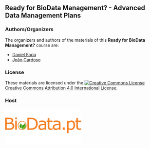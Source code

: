 ## Ready for BioData Management? - Advanced Data Management Plans

### Authors/Organizers

The organizers and authors of the materials of this **Ready for BioData Management?** course are:

* [Daniel Faria](https://github.com/DanFaria)
* [João Cardoso](https://github.com/JoaoMFCardoso)

### License

These materials are licensed under the  <a rel="license" href="http://creativecommons.org/licenses/by/4.0/"><img alt="Creative Commons License" style="border-width:0" src="https://i.creativecommons.org/l/by/4.0/88x31.png" /></a><br /><a rel="license" href="http://creativecommons.org/licenses/by/4.0/">Creative Commons Attribution 4.0 International License</a>.


### Host 

<a href="https://biodata.pt/"><img src="./Files/BioData.png" alt="BioData.pt" width="250px"></a>



